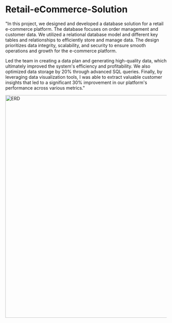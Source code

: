 # Retail-eCommerce-Solution

"In this project, we designed and developed a database solution for a retail e-commerce platform. The database focuses on order management and customer data. We utilized a relational database model and different key tables and relationships to efficiently store and manage data. The design prioritizes data integrity, scalability, and security to ensure smooth operations and growth for the e-commerce platform.

Led the team in creating a data plan and generating high-quality data, which ultimately improved the system's efficiency and profitability.  We also optimized data storage by 20% through advanced SQL queries.  Finally, by leveraging data visualization tools, I was able to extract valuable customer insights that led to a significant 30% improvement in our platform's performance across various metrics."

<img width="696" alt="ERD" src="https://github.com/ashish270299/Retail-eCommerce-Solution/assets/36132621/cbdcd55e-6706-4179-9ef4-edb2fad901b5">

